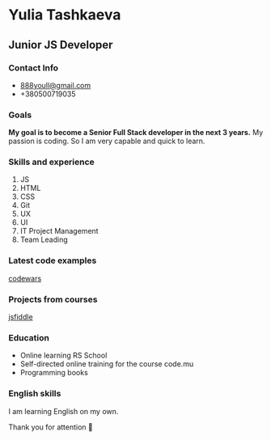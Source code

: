 # Yulia Tashkaeva
## Junior JS Developer


### Contact Info
* [888youll@gmail.com](mailto:888youll@gmail.com)
* +380500719035

### Goals
__My goal is to become a Senior Full Stack developer in the next 3 years.__
My passion is coding. So I am very capable and quick to learn.


### Skills and experience
1. JS
1. HTML
1. CSS
1. Git
1. UX
1. UI
1. IT Project Management
1. Team Leading

### Latest code examples
[codewars](https://www.codewars.com/users/youllia/completed_solutions)

### Projects from courses
[jsfiddle](https://jsfiddle.net/youll9/tn234xy7/2072/)

### Education
* Online learning RS School
* Self-directed online training for the course code.mu
* Programming books

### English skills
I am learning English on my own.

Thank you for attention :slightly_smiling_face:
